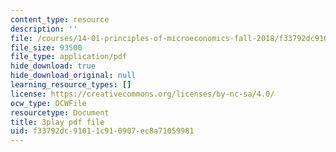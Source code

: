 ```yaml
---
content_type: resource
description: ''
file: /courses/14-01-principles-of-microeconomics-fall-2018/f33792dc91011c910907ec8a71059981_BUnUOv_INyM.pdf
file_size: 93500
file_type: application/pdf
hide_download: true
hide_download_original: null
learning_resource_types: []
license: https://creativecommons.org/licenses/by-nc-sa/4.0/
ocw_type: OCWFile
resourcetype: Document
title: 3play pdf file
uid: f33792dc-9101-1c91-0907-ec8a71059981
---
```

